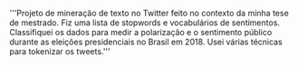 '''Projeto de mineração de texto no Twitter feito no contexto da minha tese de mestrado. Fiz uma lista de stopwords e vocabulários de sentimentos. Classifiquei os dados para medir a polarização e o sentimento público durante as eleições presidenciais no Brasil em 2018. Usei várias técnicas para tokenizar os tweets.'''

